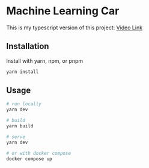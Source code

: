 # Machine Learning Car

This is my typescript version of this project: [Video Link](https://youtu.be/Rs_rAxEsAvI)

## Installation

Install with yarn, npm, or pnpm

```bash
yarn install
```

## Usage

```bash
# run locally
yarn dev

# build
yarn build

# serve
yarn dev

# or with docker compose
docker compose up
```
